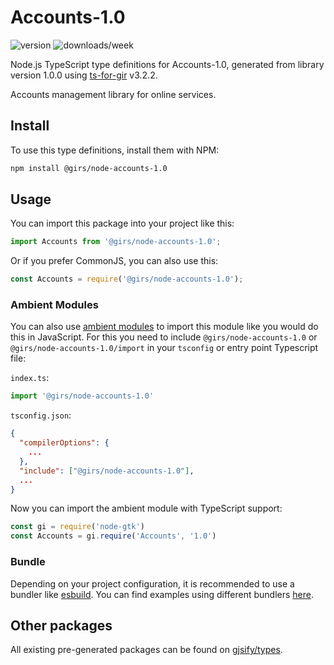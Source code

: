 
# Accounts-1.0

![version](https://img.shields.io/npm/v/@girs/node-accounts-1.0)
![downloads/week](https://img.shields.io/npm/dw/@girs/node-accounts-1.0)


Node.js TypeScript type definitions for Accounts-1.0, generated from library version 1.0.0 using [ts-for-gir](https://github.com/gjsify/ts-for-gir) v3.2.2.

Accounts management library for online services.

## Install

To use this type definitions, install them with NPM:
```bash
npm install @girs/node-accounts-1.0
```

## Usage

You can import this package into your project like this:
```ts
import Accounts from '@girs/node-accounts-1.0';
```

Or if you prefer CommonJS, you can also use this:
```ts
const Accounts = require('@girs/node-accounts-1.0');
```

### Ambient Modules

You can also use [ambient modules](https://github.com/gjsify/ts-for-gir/tree/main/packages/cli#ambient-modules) to import this module like you would do this in JavaScript.
For this you need to include `@girs/node-accounts-1.0` or `@girs/node-accounts-1.0/import` in your `tsconfig` or entry point Typescript file:

`index.ts`:
```ts
import '@girs/node-accounts-1.0'
```

`tsconfig.json`:
```json
{
  "compilerOptions": {
    ...
  },
  "include": ["@girs/node-accounts-1.0"],
  ...
}
```

Now you can import the ambient module with TypeScript support: 

```ts
const gi = require('node-gtk')
const Accounts = gi.require('Accounts', '1.0')
```


### Bundle

Depending on your project configuration, it is recommended to use a bundler like [esbuild](https://esbuild.github.io/). You can find examples using different bundlers [here](https://github.com/gjsify/ts-for-gir/tree/main/examples).

## Other packages

All existing pre-generated packages can be found on [gjsify/types](https://github.com/gjsify/types).

